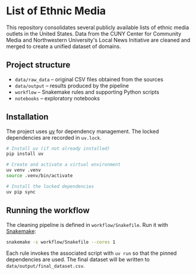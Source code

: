# List of Ethnic Media

This repository consolidates several publicly available lists of ethnic media
outlets in the United States. Data from the CUNY Center for Community Media and
Northwestern University's Local News Initiative are cleaned and merged to create
a unified dataset of domains.

## Project structure

- `data/raw_data` – original CSV files obtained from the sources
- `data/output` – results produced by the pipeline
- `workflow` – Snakemake rules and supporting Python scripts
- `notebooks` – exploratory notebooks

## Installation

The project uses [uv](https://github.com/astral-sh/uv) for dependency
management. The locked dependencies are recorded in `uv.lock`.

```bash
# Install uv (if not already installed)
pip install uv

# Create and activate a virtual environment
uv venv .venv
source .venv/bin/activate

# Install the locked dependencies
uv pip sync
```

## Running the workflow

The cleaning pipeline is defined in `workflow/Snakefile`. Run it with
[Snakemake](https://snakemake.readthedocs.io/):

```bash
snakemake -s workflow/Snakefile --cores 1
```

Each rule invokes the associated script with `uv run` so that the pinned
dependencies are used. The final dataset will be written to
`data/output/final_dataset.csv`.

